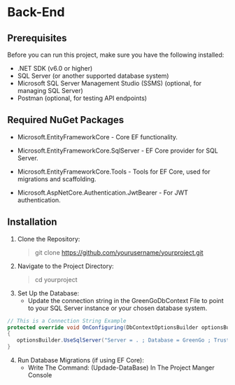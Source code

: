 # Back-End
## Prerequisites
Before you can run this project, make sure you have the following installed:
  * .NET SDK (v6.0 or higher)
  *  SQL Server (or another supported database system)
  *  Microsoft SQL Server Management Studio (SSMS) (optional, for managing SQL Server)
  *  Postman (optional, for testing API endpoints)

## Required NuGet Packages
* Microsoft.EntityFrameworkCore - Core EF functionality.
+ Microsoft.EntityFrameworkCore.SqlServer - EF Core provider for SQL Server.
- Microsoft.EntityFrameworkCore.Tools - Tools for EF Core, used for migrations and scaffolding.
+ Microsoft.AspNetCore.Authentication.JwtBearer - For JWT authentication.

## Installation
1. Clone the Repository:
   > git clone https://github.com/yourusername/yourproject.git
3. Navigate to the Project Directory:
   > cd yourproject
4. Set Up the Database:
   * Update the connection string in the GreenGoDbContext File to point to your SQL Server instance or your chosen database system.
 ```csharp
// This is a Connection String Example
protected override void OnConfiguring(DbContextOptionsBuilder optionsBuilder)
{
    optionsBuilder.UseSqlServer("Server = . ; Database = GreenGo ; Trusted_Connection =true; TrustServerCertificate = true");
}
```
4. Run Database Migrations (if using EF Core):
   * Write The Command: (Updade-DataBase) In The Project Manger Console


